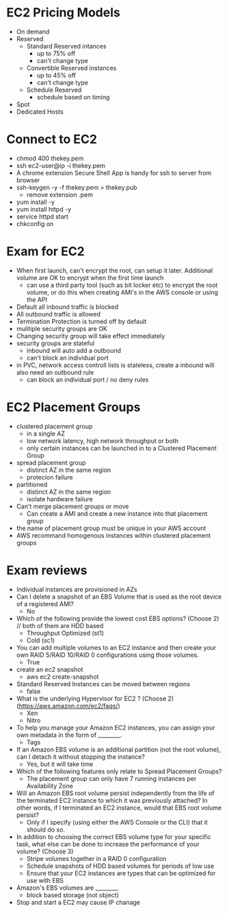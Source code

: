 # EC2 Pricing Models
- On demand
- Reserved
  - Standard Reserved intances
    - up to 75% off
    - can't change type
  - Convertible Reserved instances
    - up to 45% off
    - can't change type
  - Schedule Reserved
    - schedule based on timing
- Spot
- Dedicated Hosts

# Connect to EC2
- chmod 400 thekey.pem
- ssh ec2-user@ip -i thekey.pem
- A chrome extension Secure Shell App is handy for ssh to server from browser
- ssh-keygen -y -f thekey.pem > thekey.pub
  - remove extension .pem
- yum install -y
- yum install httpd -y
- service httpd start
- chkconfig on

# Exam for EC2
- When first launch, can't encrypt the root, can setup it later. Additional volume are OK to encrypt when the first time launch
  - can use a third party tool (such as bit locker etc) to encrypt the root volume, or do this when creating AMI's in the AWS console or using the API
- Default all inbound traffic is blocked
- All outbound traffic is allowed
- Termination Protection is turned off by default
- mulitiple security groups are OK
- Changing security group will take effect immediately
- security groups are stateful
  - inbound will auto add a outbound
  - can't block an individual port
- in PVC, network access controll lists is stateless, create a inbound will also need an outbound rule
  - can block an individual port / no deny rules

# EC2 Placement Groups
- clustered placement group
  - in a single AZ
  - low network latency, high network throughput or both
  - only certain instances can be launched in to a Clustered Placement Group
- spread placement group
  - distinct AZ in the same region
  - protecion failure
- partitioned
  - distinct AZ in the same region
  - isolate hardware failure
- Can't merge placement groups or move
  - Can create a AMI and create a new instance into that placement group
- the name of placement group must be unique in your AWS account
- AWS recommand homogenous instances within clustered placement groups

# Exam reviews
- Individual instances are provisioned in AZs
- Can I delete a snapshot of an EBS Volume that is used as the root device of a registered AMI?
  - No
- Which of the following provide the lowest cost EBS options? (Choose 2) // both of them are HDD based
  - Throughput Optimized (st1)
  - Cold (sc1)
- You can add multiple volumes to an EC2 instance and then create your own RAID 5/RAID 10/RAID 0 configurations using those volumes.
  - True
- create an ec2 snapshot
  - aws ec2 create-snapshot
- Standard Reserved Instances can be moved between regions
  - false
- What is the underlying Hypervisor for EC2 ? (Choose 2) (https://aws.amazon.com/ec2/faqs/)
  - Xen
  - Nitro
- To help you manage your Amazon EC2 instances, you can assign your own metadata in the form of ________.
  - Tags
- If an Amazon EBS volume is an additional partition (not the root volume), can I detach it without stopping the instance?
  - Yes, but it will take time
- Which of the following features only relate to Spread Placement Groups?
  - The placement group can only have 7 running instances per Availability Zone
- Will an Amazon EBS root volume persist independently from the life of the terminated EC2 instance to which it was previously attached? In other words, if I terminated an EC2 instance, would that EBS root volume persist?
  - Only if I specify (using either the AWS Console or the CLI) that it should do so.
- In addition to choosing the correct EBS volume type for your specific task, what else can be done to increase the performance of your volume? (Choose 3)
  - Stripe volumes together in a RAID 0 configuration
  - Schedule snapshots of HDD based volumes for periods of low use
  - Ensure that your EC2 instances are types that can be optimized for use with EBS
- Amazon's EBS volumes are ________.
    - block based storage (not object)
- Stop and start a EC2 may cause IP chanage
